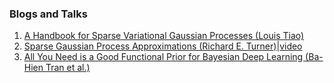### Blogs and Talks 

1. [A Handbook for Sparse Variational Gaussian Processes (Louis Tiao)](https://tiao.io/post/sparse-variational-gaussian-processes/) 
2. [Sparse Gaussian Process Approximations (Richard E. Turner)](http://gpss.cc/gpss17/slides/gp-approx-new.pdf)|[video](https://www.youtube.com/watch?v=sQmsQq_Jfi8)
3. [All You Need is a Good Functional Prior for Bayesian Deep Learning (Ba-Hien Tran et al.)](https://arxiv.org/pdf/2011.12829.pdf)
